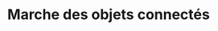 ---
title: Marche des objets connectés
location: salle mini
start: 2013-05-16 10:15
end: 2013-05-16 11:15
type: Demo
speaker: 
topic: objets-connectés
---